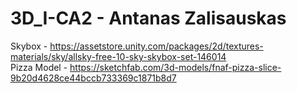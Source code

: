 # 3D_I-CA2 - Antanas Zalisauskas<br>
Skybox - https://assetstore.unity.com/packages/2d/textures-materials/sky/allsky-free-10-sky-skybox-set-146014 <br>
Pizza Model - https://sketchfab.com/3d-models/fnaf-pizza-slice-9b20d4628ce44bccb733369c1871b8d7 <br>
